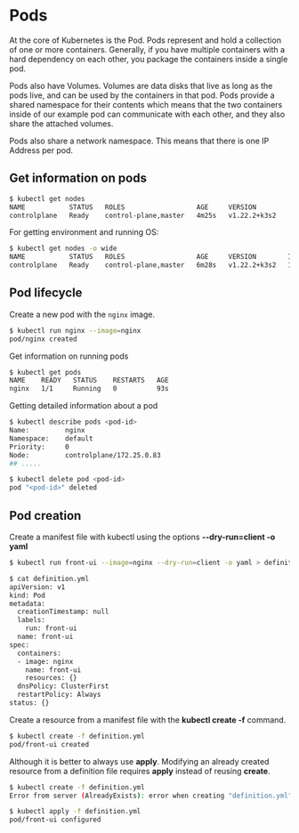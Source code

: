 # Pods

At the core of Kubernetes is the Pod. Pods represent and hold a collection of one or more containers. Generally, if you have multiple containers with a hard dependency on each other, you package the containers inside a single pod.

Pods also have Volumes. Volumes are data disks that live as long as the pods live, and can be used by the containers in that pod. Pods provide a shared namespace for their contents which means that the two containers inside of our example pod can communicate with each other, and they also share the attached volumes.

Pods also share a network namespace. This means that there is one IP Address per pod.

## Get information on pods

```bash
$ kubectl get nodes
NAME           STATUS   ROLES                  AGE     VERSION
controlplane   Ready    control-plane,master   4m25s   v1.22.2+k3s2
```

For getting environment and running OS:

```bash
$ kubectl get nodes -o wide
NAME           STATUS   ROLES                  AGE     VERSION        INTERNAL-IP   EXTERNAL-IP   OS-IMAGE             KERNEL-VERSION   CONTAINER-RUNTIME
controlplane   Ready    control-plane,master   6m28s   v1.22.2+k3s2   172.25.0.48   <none>        Alpine Linux v3.14   5.4.0-1028-gcp   containerd://1.5.7-k3s1
```

## Pod lifecycle

Create a new pod with the `nginx` image.

```bash
$ kubectl run nginx --image=nginx
pod/nginx created
```

Get information on running pods

```bash
$ kubectl get pods
NAME    READY   STATUS    RESTARTS   AGE
nginx   1/1     Running   0          93s
```

Getting detailed information about a pod

```bash
$ kubectl describe pods <pod-id>
Name:         nginx
Namespace:    default
Priority:     0
Node:         controlplane/172.25.0.83
## .....
```

```bash
$ kubectl delete pod <pod-id>
pod "<pod-id>" deleted
```

## Pod creation

Create a manifest file with kubectl using the options **--dry-run=client -o yaml**

```bash
$ kubectl run front-ui --image=nginx --dry-run=client -o yaml > definition.yml

$ cat definition.yml
apiVersion: v1
kind: Pod
metadata:
  creationTimestamp: null
  labels:
    run: front-ui
  name: front-ui
spec:
  containers:
  - image: nginx
    name: front-ui
    resources: {}
  dnsPolicy: ClusterFirst
  restartPolicy: Always
status: {}
```

Create a resource from a manifest file with the **kubectl create -f** command.

```bash
$ kubectl create -f definition.yml
pod/front-ui created
```

Although it is better to always use **apply**. Modifying an already created resource from a definition file requires **apply** instead of reusing **create**.

```bash
$ kubectl create -f definition.yml
Error from server (AlreadyExists): error when creating "definition.yml": pods "front-ui" already exists

$ kubectl apply -f definition.yml
pod/front-ui configured
```
